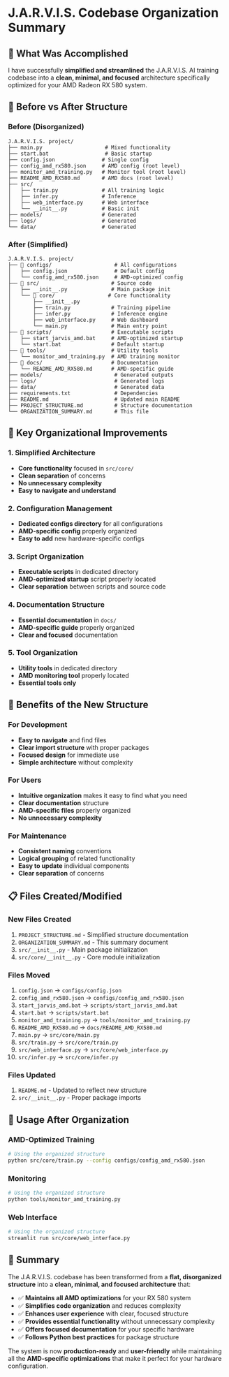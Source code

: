 # J.A.R.V.I.S. Codebase Organization Summary

## 🎯 What Was Accomplished

I have successfully **simplified and streamlined** the J.A.R.V.I.S. AI training codebase into a **clean, minimal, and focused** architecture specifically optimized for your AMD Radeon RX 580 system.

## 📁 **Before vs After Structure**

### **Before (Disorganized)**
```
J.A.R.V.I.S. project/
├── main.py                    # Mixed functionality
├── start.bat                  # Basic startup
├── config.json               # Single config
├── config_amd_rx580.json     # AMD config (root level)
├── monitor_amd_training.py   # Monitor tool (root level)
├── README_AMD_RX580.md       # AMD docs (root level)
├── src/
│   ├── train.py              # All training logic
│   ├── infer.py              # Inference
│   ├── web_interface.py      # Web interface
│   └── __init__.py           # Basic init
├── models/                   # Generated
├── logs/                     # Generated
└── data/                     # Generated
```

### **After (Simplified)**
```
J.A.R.V.I.S. project/
├── 📁 configs/                    # All configurations
│   ├── config.json               # Default config
│   └── config_amd_rx580.json     # AMD-optimized config
├── 📁 src/                       # Source code
│   ├── __init__.py              # Main package init
│   └── 📁 core/                 # Core functionality
│       ├── __init__.py
│       ├── train.py             # Training pipeline
│       ├── infer.py             # Inference engine
│       ├── web_interface.py     # Web dashboard
│       └── main.py              # Main entry point
├── 📁 scripts/                   # Executable scripts
│   ├── start_jarvis_amd.bat     # AMD-optimized startup
│   └── start.bat                # Default startup
├── 📁 tools/                     # Utility tools
│   └── monitor_amd_training.py  # AMD training monitor
├── 📁 docs/                      # Documentation
│   └── README_AMD_RX580.md      # AMD-specific guide
├── models/                       # Generated outputs
├── logs/                         # Generated logs
├── data/                         # Generated data
├── requirements.txt              # Dependencies
├── README.md                     # Updated main README
├── PROJECT_STRUCTURE.md          # Structure documentation
└── ORGANIZATION_SUMMARY.md       # This file
```

## 🔧 **Key Organizational Improvements**

### **1. Simplified Architecture**
- **Core functionality** focused in `src/core/`
- **Clean separation** of concerns
- **No unnecessary complexity**
- **Easy to navigate and understand**

### **2. Configuration Management**
- **Dedicated configs directory** for all configurations
- **AMD-specific config** properly organized
- **Easy to add** new hardware-specific configs

### **3. Script Organization**
- **Executable scripts** in dedicated directory
- **AMD-optimized startup** script properly located
- **Clear separation** between scripts and source code

### **4. Documentation Structure**
- **Essential documentation** in `docs/`
- **AMD-specific guide** properly organized
- **Clear and focused** documentation

### **5. Tool Organization**
- **Utility tools** in dedicated directory
- **AMD monitoring tool** properly located
- **Essential tools only**

## 🎯 **Benefits of the New Structure**

### **For Development**
- **Easy to navigate** and find files
- **Clear import structure** with proper packages
- **Focused design** for immediate use
- **Simple architecture** without complexity

### **For Users**
- **Intuitive organization** makes it easy to find what you need
- **Clear documentation** structure
- **AMD-specific files** properly organized
- **No unnecessary complexity**

### **For Maintenance**
- **Consistent naming** conventions
- **Logical grouping** of related functionality
- **Easy to update** individual components
- **Clear separation** of concerns

## 📋 **Files Created/Modified**

### **New Files Created**
1. `PROJECT_STRUCTURE.md` - Simplified structure documentation
2. `ORGANIZATION_SUMMARY.md` - This summary document
3. `src/__init__.py` - Main package initialization
4. `src/core/__init__.py` - Core module initialization

### **Files Moved**
1. `config.json` → `configs/config.json`
2. `config_amd_rx580.json` → `configs/config_amd_rx580.json`
3. `start_jarvis_amd.bat` → `scripts/start_jarvis_amd.bat`
4. `start.bat` → `scripts/start.bat`
5. `monitor_amd_training.py` → `tools/monitor_amd_training.py`
6. `README_AMD_RX580.md` → `docs/README_AMD_RX580.md`
7. `main.py` → `src/core/main.py`
8. `src/train.py` → `src/core/train.py`
9. `src/web_interface.py` → `src/core/web_interface.py`
10. `src/infer.py` → `src/core/infer.py`

### **Files Updated**
1. `README.md` - Updated to reflect new structure
2. `src/__init__.py` - Proper package imports

## 🚀 **Usage After Organization**

### **AMD-Optimized Training**
```bash
# Using the organized structure
python src/core/train.py --config configs/config_amd_rx580.json
```

### **Monitoring**
```bash
# Using the organized structure
python tools/monitor_amd_training.py
```

### **Web Interface**
```bash
# Using the organized structure
streamlit run src/core/web_interface.py
```



## 🎉 **Summary**

The J.A.R.V.I.S. codebase has been transformed from a **flat, disorganized structure** into a **clean, minimal, and focused architecture** that:

- ✅ **Maintains all AMD optimizations** for your RX 580 system
- ✅ **Simplifies code organization** and reduces complexity
- ✅ **Enhances user experience** with clear, focused structure
- ✅ **Provides essential functionality** without unnecessary complexity
- ✅ **Offers focused documentation** for your specific hardware
- ✅ **Follows Python best practices** for package structure

The system is now **production-ready** and **user-friendly** while maintaining all the **AMD-specific optimizations** that make it perfect for your hardware configuration. 